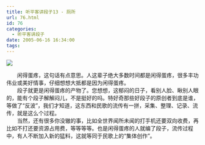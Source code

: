 ```yaml
---
title: 听平客讲段子13 - 厕所
url: 76.html
id: 76
categories:
  - 听平客讲段子
date: 2005-06-16 16:34:00
tags:
---
```


![](https://antiwave.tech/wp-content/uploads/2020/01/05-06-16.gif)

　　闲得蛋疼，这句话有点意思。人这辈子绝大多数时间都是闲得蛋疼，很多丰功伟业或美好情事，仔细想想大抵都是因为闲得蛋疼。  
　　段子就更是闲得蛋疼的产物了。您想想，这郁闷的日子，看别人脸、瞅别人眼的，能有个段子解解闷儿，不是挺好的吗。特好奇那些好段子的原创者到底是谁，等做了“反波”，我们才知道，这东西和民歌的流传有一拼，采集、整理、记录、流传，就是这么个过程。  
　　当然，还有很多你没辙的事，比如全世界闻所未闻的打手机还要双向收费，再比如不打还要资源占用费，等等等等。也是闲得蛋疼的人就编了段子，流传过程中，有人不断加入新的猛料，这就等同于民歌上的“集体创作”。